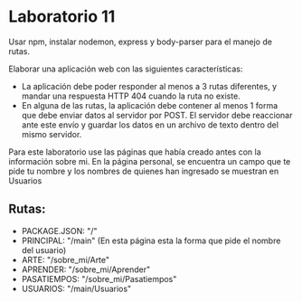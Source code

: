 # Laboratorio 11

Usar npm, instalar nodemon, express y body-parser para el manejo de rutas.

Elaborar una aplicación web con las siguientes características:
- La aplicación debe poder responder al menos a 3 rutas diferentes, y mandar una respuesta HTTP 404 cuando la ruta no existe.
- En alguna de las rutas, la aplicación debe contener al menos 1 forma que debe enviar datos al servidor por POST. El servidor debe reaccionar ante este envío y guardar los datos en un archivo de texto dentro del mismo servidor.

Para este laboratorio use las páginas que había creado antes con la información sobre mi. 
En la página personal, se encuentra un campo que te pide tu nombre y los nombres de quienes han ingresado se muestran en Usuarios

## Rutas:
- PACKAGE.JSON: "/"
- PRINCIPAL: "/main"  (En esta página esta la forma que pide el nombre del usuario)
- ARTE: "/sobre_mi/Arte"
- APRENDER: "/sobre_mi/Aprender"
- PASATIEMPOS: "/sobre_mi/Pasatiempos"
- USUARIOS: "/main/Usuarios"